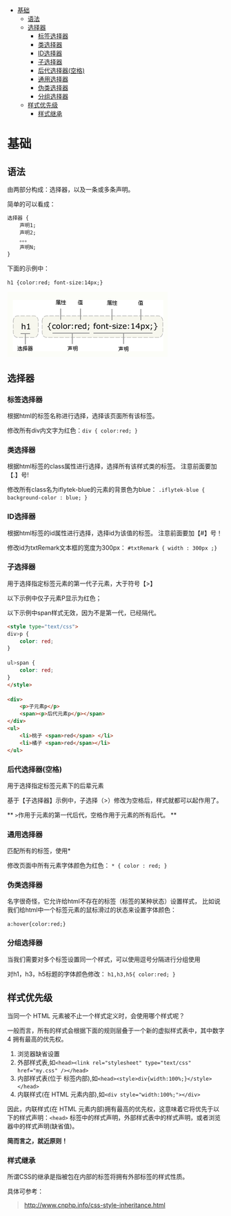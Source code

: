 <!-- TOC -->

- [基础](#基础)
    - [语法](#语法)
    - [选择器](#选择器)
        - [标签选择器](#标签选择器)
        - [类选择器](#类选择器)
        - [ID选择器](#id选择器)
        - [子选择器](#子选择器)
        - [后代选择器(空格)](#后代选择器空格)
        - [通用选择器](#通用选择器)
        - [伪类选择器](#伪类选择器)
        - [分组选择器](#分组选择器)
    - [样式优先级](#样式优先级)
        - [样式继承](#样式继承)

<!-- /TOC -->
<a id="markdown-基础" name="基础"></a>
# 基础

<a id="markdown-语法" name="语法"></a>
## 语法
由两部分构成：选择器，以及一条或多条声明。

简单的可以看成：
``` css
选择器 {
    声明1;
    声明2;
    。。。
    声明N;
}
```

下面的示例中：

`h1 {color:red; font-size:14px;}`

![](../assets/CSS/css-declare.png)

<a id="markdown-选择器" name="选择器"></a>
## 选择器
<a id="markdown-标签选择器" name="标签选择器"></a>
### 标签选择器
根据html的标签名称进行选择，选择该页面所有该标签。

修改所有div内文字为红色：`div { color:red; }`

<a id="markdown-类选择器" name="类选择器"></a>
### 类选择器
根据html标签的class属性进行选择，选择所有该样式类的标签。
注意前面要加【.】号!

修改所有class名为iflytek-blue的元素的背景色为blue：
`.iflytek-blue { background-color : blue; }`

<a id="markdown-id选择器" name="id选择器"></a>
### ID选择器
根据html标签的id属性进行选择，选择id为该值的标签。
注意前面要加【#】号！

修改id为txtRemark文本框的宽度为300px：
`#txtRemark { width : 300px ;}`

<a id="markdown-子选择器" name="子选择器"></a>
### 子选择器
用于选择指定标签元素的第一代子元素，大于符号【>】

以下示例中仅子元素P显示为红色；

以下示例中span样式无效，因为不是第一代，已经隔代。
``` html
<style type="text/css">
div>p {
    color: red;
}

ul>span {
    color: red;
}
</style>

<div>
    <p>子元素p</p>
    <span><p>后代元素p</p></span>
</div>
<ul>
    <li>桃子 <span>red</span> </li>
    <li>橘子 <span>red</span></li>
</ul>
```

<a id="markdown-后代选择器空格" name="后代选择器空格"></a>
### 后代选择器(空格)
用于选择指定标签元素下的后辈元素

基于【子选择器】示例中，子选择（>）修改为空格后，样式就都可以起作用了。

** `>`作用于元素的第一代后代，空格作用于元素的所有后代。 **

<a id="markdown-通用选择器" name="通用选择器"></a>
### 通用选择器
匹配所有的标签，使用*

修改页面中所有元素字体颜色为红色：
`* { color : red; }`

<a id="markdown-伪类选择器" name="伪类选择器"></a>
### 伪类选择器
名字很奇怪，它允许给html不存在的标签（标签的某种状态）设置样式，
比如说我们给html中一个标签元素的鼠标滑过的状态来设置字体颜色：

`a:hover{color:red;}`

<a id="markdown-分组选择器" name="分组选择器"></a>
### 分组选择器
当我们需要对多个标签设置同一个样式，可以使用逗号分隔进行分组使用

对h1，h3，h5标题的字体颜色修改：
`h1,h3,h5{ color:red; }`

<a id="markdown-样式优先级" name="样式优先级"></a>
## 样式优先级
当同一个 HTML 元素被不止一个样式定义时，会使用哪个样式呢？

一般而言，所有的样式会根据下面的规则层叠于一个新的虚拟样式表中，其中数字 4 拥有最高的优先权。
1. 浏览器缺省设置
2. 外部样式表,如`<head><link rel="stylesheet" type="text/css" href="my.css" /></head>`
3. 内部样式表(位于 <head> 标签内部),如`<head><style>div{width:100%;}</style></head>`
4. 内联样式(在 HTML 元素内部),如`<div style="width:100%;"></div>`

因此，内联样式(在 HTML 元素内部)拥有最高的优先权，这意味着它将优先于以下的样式声明：`<head>` 标签中的样式声明，外部样式表中的样式声明，或者浏览器中的样式声明(缺省值)。

**简而言之，就近原则！**

<a id="markdown-样式继承" name="样式继承"></a>
### 样式继承
所谓CSS的继承是指被包在内部的标签将拥有外部标签的样式性质。

具体可参考：
> http://www.cnphp.info/css-style-inheritance.html

